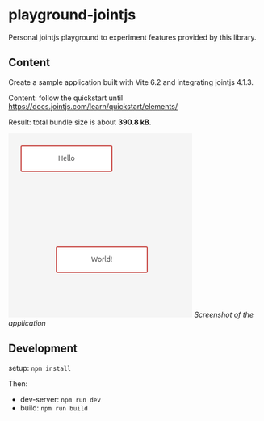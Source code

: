 # playground-jointjs

Personal jointjs playground to experiment features provided by this library.


## Content

Create a sample application built with Vite 6.2 and integrating jointjs 4.1.3.

Content: follow the quickstart until https://docs.jointjs.com/learn/quickstart/elements/

Result: total bundle size is about **390.8 kB**.

![Quickstart application](./docs/quickstart.png)
*Screenshot of the application*

## Development

setup: `npm install`

Then:

- dev-server: `npm run dev`
- build: `npm run build`
